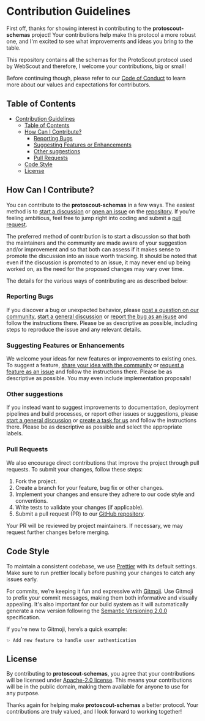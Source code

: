 # Contribution Guidelines

First off, thanks for showing interest in contributing to the **protoscout-schemas** project! Your contributions help make this protocol a more robust one, and I'm excited to see what improvements and ideas you bring to the table.

This repository contains all the schemas for the ProtoScout protocol used by WebScout and therefore, I welcome your contributions, big or small!

Before continuing though, please refer to our [Code of Conduct](./CODE_OF_CONDUCT.md) to learn more about our values and expectations for contributors.

## Table of Contents

- [Contribution Guidelines](#contribution-guidelines)
  - [Table of Contents](#table-of-contents)
  - [How Can I Contribute?](#how-can-i-contribute)
    - [Reporting Bugs](#reporting-bugs)
    - [Suggesting Features or Enhancements](#suggesting-features-or-enhancements)
    - [Other suggestions](#other-suggestions)
    - [Pull Requests](#pull-requests)
  - [Code Style](#code-style)
  - [License](#license)

## How Can I Contribute?

You can contribute to the **protoscout-schemas** in a few ways. The easiest method is to [start a discussion](https://github.com/lengors/protoscout-schemas/discussions) or [open an issue](https://github.com/lengors/protoscout-schemas/issues) on the [repository](https://github.com/lengors/protoscout-schemas). If you’re feeling ambitious, feel free to jump right into coding and submit a [pull request](https://github.com/lengors/protoscout-schemas/pulls).

The preferred method of contribution is to start a discussion so that both the maintainers and the community are made aware of your suggestion and/or improvement and so that both can assess if it makes sense to promote the discussion into an issue worth tracking. It should be noted that even if the discussion is promoted to an issue, it may never end up being worked on, as the need for the proposed changes may vary over time.

The details for the various ways of contributing are as described below:

### Reporting Bugs

If you discover a bug or unexpected behavior, please [post a question on our community](https://github.com/lengors/protoscout-schemas/discussions/new?category=q-a), [start a general discussion](https://github.com/lengors/protoscout-schemas/discussions/new?category=general) or [report the bug as an isuse](https://github.com/lengors/protoscout-schemas/issues/new?template=bug_report.yml) and follow the instructions there.
Please be as descriptive as possible, including steps to reproduce the issue and any relevant details.

### Suggesting Features or Enhancements

We welcome your ideas for new features or improvements to existing ones. To suggest a feature, [share your idea with the community](https://github.com/lengors/protoscout-schemas/discussions/new?category=ideas) or [request a feature as an issue](https://github.com/lengors/protoscout-schemas/issues/new?template=feature_request.yml) and follow the instructions there. Please be as descriptive as possible. You may even include implementation proposals!

### Other suggestions

If you instead want to suggest improvements to documentation, deployment pipelines and build processes, or report other issues or suggestions, please [start a general discussion](https://github.com/lengors/protoscout-schemas/discussions/new?category=general) or [create a task for us](https://github.com/lengors/protoscout-schemas/issues/new?template=create_task.yml) and follow the instructions there. Please be as descriptive as possible and select the appropriate labels.

### Pull Requests

We also encourage direct contributions that improve the project through pull requests. To submit your changes, follow these steps:

1. Fork the project.
2. Create a branch for your feature, bug fix or other changes.
3. Implement your changes and ensure they adhere to our code style and conventions.
4. Write tests to validate your changes (if applicable).
5. Submit a pull request (PR) to our [GitHub repository](https://github.com/lengors/protoscout-schemas).

Your PR will be reviewed by project maintainers. If necessary, we may request further changes before merging.

## Code Style

To maintain a consistent codebase, we use [Prettier](https://prettier.io/) with its default settings. Make sure to run prettier locally before pushing your changes to catch any issues early.

For commits, we’re keeping it fun and expressive with [Gitmoji](https://gitmoji.dev/). Use Gitmoji to prefix your commit messages, making them both informative and visually appealing. It's also important for our build system as it will automatically generate a new version following the [Semantic Versioning 2.0.0](https://semver.org/) specification.

If you're new to Gitmoji, here’s a quick example:

```
✨ Add new feature to handle user authentication
```

## License

By contributing to **protoscout-schemas**, you agree that your contributions will be licensed under [Apache-2.0 license](./LICENSE). This means your contributions will be in the public domain, making them available for anyone to use for any purpose.

Thanks again for helping make **protoscout-schemas** a better protocol. Your contributions are truly valued, and I look forward to working together!
